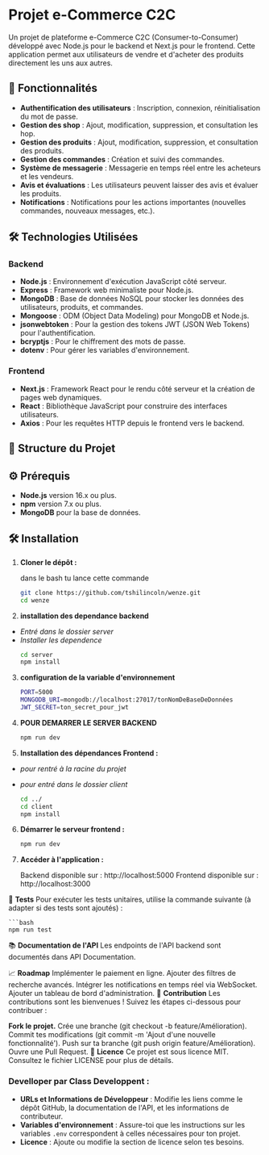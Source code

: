 # Projet e-Commerce C2C

Un projet de plateforme e-Commerce C2C (Consumer-to-Consumer) développé avec Node.js pour le backend et Next.js pour le frontend. Cette application permet aux utilisateurs de vendre et d'acheter des produits directement les uns aux autres.

## 🚀 Fonctionnalités

- **Authentification des utilisateurs** : Inscription, connexion, réinitialisation du mot de passe.
- **Gestion des shop** : Ajout, modification, suppression, et consultation les hop.
- **Gestion des produits** : Ajout, modification, suppression, et consultation des produits.
- **Gestion des commandes** : Création et suivi des commandes.
- **Système de messagerie** : Messagerie en temps réel entre les acheteurs et les vendeurs.
- **Avis et évaluations** : Les utilisateurs peuvent laisser des avis et évaluer les produits.
- **Notifications** : Notifications pour les actions importantes (nouvelles commandes, nouveaux messages, etc.).

## 🛠️ Technologies Utilisées

### Backend

- **Node.js** : Environnement d'exécution JavaScript côté serveur.
- **Express** : Framework web minimaliste pour Node.js.
- **MongoDB** : Base de données NoSQL pour stocker les données des utilisateurs, produits, et commandes.
- **Mongoose** : ODM (Object Data Modeling) pour MongoDB et Node.js.
- **jsonwebtoken** : Pour la gestion des tokens JWT (JSON Web Tokens) pour l'authentification.
- **bcryptjs** : Pour le chiffrement des mots de passe.
- **dotenv** : Pour gérer les variables d'environnement.

### Frontend

- **Next.js** : Framework React pour le rendu côté serveur et la création de pages web dynamiques.
- **React** : Bibliothèque JavaScript pour construire des interfaces utilisateurs.
- **Axios** : Pour les requêtes HTTP depuis le frontend vers le backend.

## 📂 Structure du Projet



## ⚙️ Prérequis

- **Node.js** version 16.x ou plus.
- **npm** version 7.x ou plus.
- **MongoDB** pour la base de données.

## 🛠️ Installation

1. **Cloner le dépôt :**

    dans le bash tu lance cette commande
   ```bash 
   git clone https://github.com/tshilincoln/wenze.git
   cd wenze


2. **installation des dependance backend**
- *Entré dans le dossier server*
- *Installer les dependence*
    ```bash 
    cd server
    npm install

3. **configuration de la variable d'environnement**

    ```bash
    PORT=5000
    MONGODB_URI=mongodb://localhost:27017/tonNomDeBaseDeDonnées
    JWT_SECRET=ton_secret_pour_jwt


4. **POUR DEMARRER LE SERVER BACKEND**

    ```bash
    npm run dev

5. **Installation des dépendances Frontend :**
- *pour rentré à la racine du projet*
- *pour entré dans le dossier client*

    ```bash
    cd ../      
    cd client  
    npm install

6. **Démarrer le serveur frontend :**

    ```bash
    npm run dev

7. **Accéder à l'application :**

    Backend disponible sur : http://localhost:5000
    Frontend disponible sur : http://localhost:3000

🧪 **Tests**
Pour exécuter les tests unitaires, utilise la commande suivante (à adapter si des tests sont ajoutés) :

    ```bash
    npm run test


📚 **Documentation de l'API**
    Les endpoints de l'API backend sont documentés dans API Documentation.

📈 **Roadmap**
    Implémenter le paiement en ligne.
    Ajouter des filtres de recherche avancés.
    Intégrer les notifications en temps réel via WebSocket.
    Ajouter un tableau de bord d'administration.
🤝 **Contribution**
    Les contributions sont les bienvenues ! Suivez les étapes ci-dessous pour contribuer :

**Fork le projet.**
    Crée une branche (git checkout -b feature/Amélioration).
    Commit tes modifications (git commit -m 'Ajout d'une nouvelle fonctionnalité').
    Push sur ta branche (git push origin feature/Amélioration).
    Ouvre une Pull Request.
📝 **Licence**
    Ce projet est sous licence MIT. Consultez le fichier LICENSE pour plus de détails.

### **Develloper par Class Developpent  :**
- **URLs et Informations de Développeur** : Modifie les liens comme le dépôt GitHub, la documentation de l'API, et les informations de contributeur.
- **Variables d'environnement** : Assure-toi que les instructions sur les variables `.env` correspondent à celles nécessaires pour ton projet.
- **Licence** : Ajoute ou modifie la section de licence selon tes besoins.


